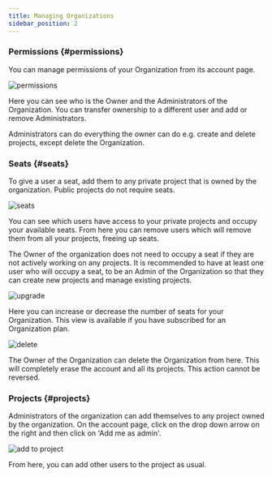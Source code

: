 ```yaml
---
title: Managing Organizations
sidebar_position: 2
---
```


### Permissions {#permissions}

You can manage permissions of your Organization from its account page.

![permissions](/img/user-manual/organizations/permissions.png)

Here you can see who is the Owner and the Administrators of the Organization. You can transfer ownership to a different user and add or remove Administrators.

Administrators can do everything the owner can do e.g. create and delete projects, except delete the Organization.

### Seats {#seats}

To give a user a seat, add them to any private project that is owned by the organization. Public projects do not require seats.

![seats](/img/user-manual/organizations/seats.png)

You can see which users have access to your private projects and occupy your available seats. From here you can remove users which will remove them from all your projects, freeing up seats.

The Owner of the organization does not need to occupy a seat if they are not actively working on any projects. It is recommended to have at least one user who will occupy a seat, to be an Admin of the Organization so that they can create new projects and manage existing projects.

![upgrade](/img/user-manual/organizations/upgrade.png)

Here you can increase or decrease the number of seats for your Organization. This view is available if you have subscribed for an Organization plan.

![delete](/img/user-manual/organizations/delete.png)

The Owner of the Organization can delete the Organization from here. This will completely erase the account and all its projects. This action cannot be reversed.

### Projects {#projects}

Administrators of the organization can add themselves to any project owned by the organization. On the account page, click on the drop down arrow on the right and then click on 'Add me as admin'.

![add to project](/img/user-manual/organizations/add-to-project.png)

From here, you can add other users to the project as usual.
